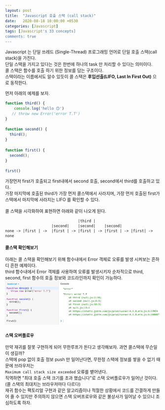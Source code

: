 ```yaml
---
layout: post
title:  "Javascript 호출 스택 (call stack)"
date:   2020-08-18 10:00:00 +0530
categories: [Javascript]
tags: [Javascript's 33 concepts]
comments: true
---
```

Javascript 는 단일 쓰레드 (Single-Thread) 프로그래밍 언어로 단일 호출 스택(call stack)을 가진다.<br/>
단일 스택을 가지고 있다는 것은 한번에 하나의 task 만 처리할 수 있다는 의미이다.<br/>
콜 스택은 함수를 호출 하기 위한 정보를 담는 구조이다.<br/>
스택이라는 이름에서도 알수 있듯이 콜 스택은 __후입선출(LIFO, Last In First Out)__ 으로 동작한다.<br/>

먼저 아래의 예제를 보자.<br/>
```javascript
function third() {
    console.log('hello 🙃')
   // throw new Error('error T.T') 
}

function second() {
  third();
}

function first() {
  second();
}

first()
```

가장먼저 first가 호출되고 first내에서 second 호출, second에서 third를 호출하고 있다.<br/>
가장 마지막에 호출된 third가 가장 먼저 콜스택에서 사라지며, 가장 먼저 호출된 first가 스택에서 마지막에 사라지는 LIFO 를 확인할 수 있다.<br/><br/>
콜 스택을 시각화하여 표현하면 아래와 같이 나오게 된다. <br/>

```
                                 |third |
                     |second|    |second|    |second|
none -> |first | ->  |first | -> |first | -> |first | -> |first| -> none
```

#### 콜스택 확인해보기
아래는 콜 스택을 확인해보기 위해 함수내에서 Error 객체로 오류를 발생 시켜보는 흔하디 흔한 예제이다.<br/>
third 함수내에서 Error 객체를 사용하여 오류를 발생시키자 순차적으로 third, second, first 함수의 호출 정보와 코드라인까지 확인이 가능하다.
![오류발생 스택 트레이스](/assets/post/0818-callstack-01.png)


#### 스택 오버플로우
만약 재귀를 잘못 구현하게 되어 무한루프가 돈다고 생각해보자. 과연 콜스택에 무슨일이 생길까?<br/>
스택에 pop 없이 호출 정보 push 만 일어난다면, 무한정 스택에 정보를 쌓을 수 없기 때문에 브라우저는 <br/>
`Maximum call stack size exceeded` 오류를 뱉어낸다.<br/>
직역하면 "최대 호출 스택 크기를 초과 했습니다"로 스택 오버플로우가 일어난 것이다. (콜 스택의 최대치는 브라우저마다 다르다)<br/>
재귀 함수는 팩토리얼 구현과 같은 알고리즘이나 적절한 상황에서 코드를 간결하게 만들어 줄 수 있지만 주의하지 않으면 스택 오버프로우와 같은 불상사가 일어날 수 있으니 조심하도록 하자.<br/>


